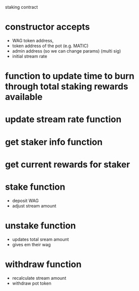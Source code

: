 staking contract

# constructor accepts

- WAG token address,
- token address of the pot (e.g. MATIC)
- admin address (so we can change params) (multi sig)
- initial stream rate

# function to update time to burn through total staking rewards available

# update stream rate function

# get staker info function

# get current rewards for staker

# stake function

- deposit WAG
- adjust stream amount

# unstake function

- updates total sream amount
- gives em their wag

# withdraw function

- recalculate stream amount
- withdraw pot token
